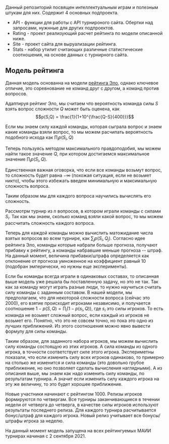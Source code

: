 Данный репозиторий посвящен интеллектуальным играм и полезным штукам для них. Содержит 4 основных подпроекта.

* API - функции для работы с API турнироного сайта. Обертки над запросами, нужнные для других подпроектов.
* Rating - проект реализующий расчет рейтинга по модели описанной ниже.
* Site - проект сайта для выруализации рейтинга.
* Stats - набор утилит считающих различные статистические соотношения, на основе данных с турнирного сайта.

## Модель рейтинга ##

Данная модель основанна на модели [рейтинга Эло](https://ru.wikipedia.org/wiki/%D0%A0%D0%B5%D0%B9%D1%82%D0%B8%D0%BD%D0%B3_%D0%AD%D0%BB%D0%BE), однако ключевое отличие, это соревнование не команд друг с другом, а команд против вопросов.

Адаптируя рейтинг Эло, мы считаем что вероятность команда силы $S$ взять вопрос сложности $Q$ может быть оценена, как $$p(S,Q) = \frac{1}{1+10^{\frac{Q-S}{400}}}$$

Если мы знаем силу каждой команды, которая сыграла вопрос и знаем какие команды взяли вопрос, то мы можем расчипать вероятность подобного исхода как $\prod_i p(S_i,Q)$

Теперь пользуясь методом максимального правдоподобия, мы можем найти такое значение $Q$, при котором достигаемся максимальное значение $\prod_i p(S_i,Q)$.

Единственная важная оговорка, что если все команды возьмут вопрос, то сложность будет равна $-\infty$ (похожая ситуация, если не возьмет никто), чтобы этого избежать введем минимальную и максимальную сложность вопроса.

Таким образом мы для каждого вопроса научились вычислять его сложность.

Рассмотрм турнир из $n$ вопросов, в котором играли команды с силами $S_i$. Так как мы знаем, сколько команд взяли какой вопрос, то мы можем рассчитать сложность каждого вопроса.

Теперь для каждой команды можно вычислить матожидание числа взятых вопросов во всем турнире, как $\sum_j p(S_i, Q_j)$. Согласно идее рейтинга Эло, команды которые набрали больше прогноза, получают прибавку к рейтингу, а команды набравшие меньше прогноза -- штраф. На данный момент, величина прибавки/штрафа определяется как отклонение от прогноза умноженное на коэффициент равный 10 (подобран эмперически, но нужны еще эксперименты).

Если бы команды всегда играли в одинаковых составах, то описанная выше модель уже решала бы поставленную задачу, но это не так.
Так как за команду могут играть разные люди, то нужно научиться считать силу команды с заданным составом. 
В нашей модели, мы предполагаем, что для некоторой сложности вопроса (сейчас это 2000), его взятие происходит игроками независимо, и получается соотношение
$1-p(S,Q) = \prod_i (1-p(s_i, Q))$, где $s_i$ это силы игроков. То есть команда не возьмет сложный вопрос, если каждый из игроков не возьмет его. Понятно, что это не совсем точно, но пока это одно из лучших приближений. Из этого соотношения можно явно вывести формулу для силы команды.

Таким образом, для заданного набора игроков, мы можем вычислить силу команды состоящую из этих игроков. А сила команды из одного игрока, в точности соответствует силе этого игрока.
Экспериметны показали, что если изменить силу всех игроков одинаково, то примерно на столько же изменится и сила команды (это довольно грубое приближение, но оно позволяет сделать вычисления наглядными). А из описания выше, мы знаем как надо изменить силу команды, по результатам турнира. А значит если изменить силу каждого игрока на эту же величину, то это будет хорошее приближение.

Новые участники начинают с рейтингом 1000. Релизы игроков формируются по четвергам. Все турниры заканчивающиеся в течении недели от четверга до четверга, в качестве силы игроков используют результаты последнего релиза. Для каждого турнира расчитывается бонус/штраф для каждого игрока. Новый релиз учитывает все бонусы/штрафы игрока за неделю.

На данный момент модель запущена на всех рейтингуемых МАИИ турнирах начиная с 2 сентября 2021.


